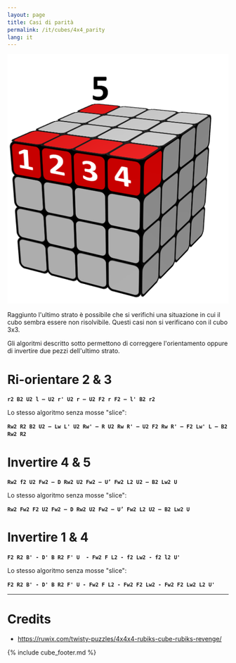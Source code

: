 ```yaml
---
layout: page
title: Casi di parità
permalink: /it/cubes/4x4_parity
lang: it
---
```


![4x4_parity-1](/assets/cubes/4x4_parity-1.png)

Raggiunto l'ultimo strato è possibile che si verifichi una situazione in cui il cubo sembra essere non risolvibile. Questi casi non si verificano con il cubo 3x3.

Gli algoritmi descritto sotto permettono di correggere l'orientamento oppure di invertire due pezzi dell'ultimo strato.

# Ri-orientare 2 & 3

**`r2 B2 U2 l – U2 r' U2 r – U2 F2 r F2 – l' B2 r2`**

Lo stesso algoritmo senza mosse "slice":

**`Rw2 R2 B2 U2 – Lw L' U2 Rw' – R U2 Rw R' – U2 F2 Rw R' – F2 Lw' L – B2 Rw2 R2`**

# Invertire 4 & 5

**`Rw2 f2 U2 Fw2 – D Rw2 U2 Fw2 – U’ Fw2 L2 U2 – B2 Lw2 U`**

Lo stesso algoritmo senza mosse "slice":

**`Rw2 Fw2 F2 U2 Fw2 – D Rw2 U2 Fw2 – U’ Fw2 L2 U2 – B2 Lw2 U`**

# Invertire 1 & 4

**`F2 R2 B' - D' B R2 F' U  - Fw2 F L2 - f2 Lw2 - f2 l2 U'`**

Lo stesso algoritmo senza mosse "slice":

**`F2 R2 B' - D' B R2 F' U - Fw2 F L2 - Fw2 F2 Lw2 - Fw2 F2 Lw2 L2 U'`**

***

# Credits

- <https://ruwix.com/twisty-puzzles/4x4x4-rubiks-cube-rubiks-revenge/>

{% include cube_footer.md %}
